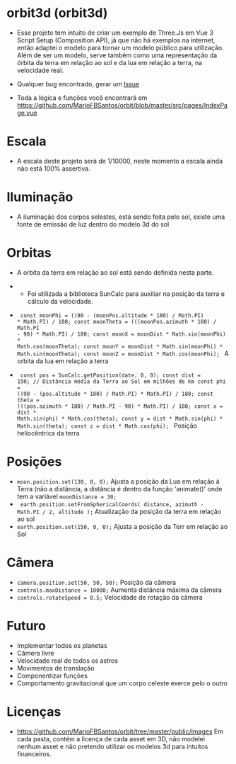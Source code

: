 # orbit3d (orbit3d)

- Esse projeto tem intuito de criar um exemplo de Three.Js em Vue 3 Script Setup (Composition API), já que não há exemplos na internet, então adaptei o modelo para tornar um modelo público para utilização. Além de ser um modelo, serve também como uma representação da órbita da terra em relação ao sol e da lua em relação a terra, na velocidade real. 

- Qualquer bug encontrado, gerar um <a href="https://github.com/MarioFBSantos/orbit/issues"> Issue </a>

- Toda a lógica e funções você encontrará em https://github.com/MarioFBSantos/orbit/blob/master/src/pages/IndexPage.vue

# Escala

- A escala deste projeto será de 1/10000, neste momento a escala ainda não está 100% assertiva.

# Iluminação

- A iluminação dos corpos selestes, está sendo feita pelo sol, existe uma fonte de emissão de luz dentro do modelo 3d do sol

# Orbitas

- A orbita da terra em relação ao sol está sendo definida nesta parte.
- - Foi utilizada a biblioteca SunCalc para auxiliar na posição da terra e cálculo da velocidade.

- <code>   const moonPhi = ((90 - (moonPos.altitude * 180) / Math.PI) * Math.PI) / 180;
  const moonTheta = (((moonPos.azimuth * 180) / Math.PI - 90) * Math.PI) / 180;
  const moonX = moonDist * Math.sin(moonPhi) * Math.cos(moonTheta);
  const moonY = moonDist * Math.sin(moonPhi) * Math.sin(moonTheta);
  const moonZ = moonDist * Math.cos(moonPhi);
 </code> A orbita da lua em relação a terra
 
 - <code>   const pos = SunCalc.getPosition(date, 0, 0);
  const dist = 150; // Distância média da Terra ao Sol em milhões de km
  const phi = ((90 - (pos.altitude * 180) / Math.PI) * Math.PI) / 180;
  const theta = (((pos.azimuth * 180) / Math.PI - 90) * Math.PI) / 180;
  const x = dist * Math.sin(phi) * Math.cos(theta);
  const y = dist * Math.sin(phi) * Math.sin(theta);
  const z = dist * Math.cos(phi);
  </code> Posição heliocêntrica da terra


# Posições

-  <code>moon.position.set(130, 0, 0);</code> Ajusta a posição da Lua em relação à Terra (não a distância, a distância é dentro da função 'animate()' onde tem a variável <code>moonDistance = 30;</code>
- <code>  earth.position.setFromSphericalCoords(
    distance,
    azimuth - Math.PI / 2,
    altitude
  );</code> Atualização da posição da terra em relação ao sol
- <code>earth.position.set(150, 0, 0);</code> Ajusta a posição da Terr em relação ao Sol

# Câmera

- <code>camera.position.set(50, 50, 50);</code> Posição da câmera
- <code>controls.maxDistance = 10000;</code> Aumenta distância máxima da câmera
- <code>controls.rotateSpeed = 0.5;</code> Velocidade de rotação da câmera

# Futuro

- Implementar todos os planetas
- Câmera livre
- Velocidade real de todos os astros
- Movimentos de translação
- Componentizar funções
- Comportamento gravitacional que um corpo celeste exerce pelo o outro

# Licenças

- https://github.com/MarioFBSantos/orbit/tree/master/public/images Em cada pasta, contém a licença de cada asset em 3D, não modelei nenhum asset e não pretendo utilizar os modelos 3d para intuitos financeiros.
